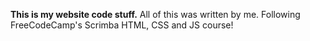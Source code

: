 **This is my website code stuff.**
All of this was written by me. Following FreeCodeCamp's Scrimba HTML, CSS and JS course!
